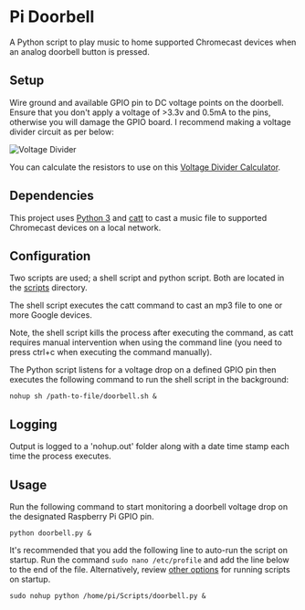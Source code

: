# Pi Doorbell

A Python script to play music to home supported Chromecast devices when an analog doorbell button is pressed.

## Setup

Wire ground and available GPIO pin to DC voltage points on the doorbell. Ensure that you don't apply a voltage of >3.3v and 0.5mA to the pins, otherwise you will damage the GPIO board. I recommend making a voltage divider circuit as per below:

![Voltage Divider](http://www.learningaboutelectronics.com/images/Voltage-divider-circuit.png)

You can calculate the resistors to use on this [Voltage Divider Calculator](http://www.learningaboutelectronics.com/Articles/Voltage-divider-calculator.php).

## Dependencies

This project uses [Python 3](https://www.python.org/download/releases/3.0/) and [catt](https://github.com/skorokithakis/catt) to cast a music file to supported Chromecast devices on a local network.

## Configuration

Two scripts are used; a shell script and python script. Both are located in the [scripts](https://github.com/eliotharper/pi-doorbell/tree/master/scripts) directory. 

The shell script executes the catt command to cast an mp3 file to one or more Google devices.

Note, the shell script kills the process after executing the command, as catt requires manual intervention when using the command line (you need to press ctrl+c when executing the command manually).

The Python script listens for a voltage drop on a defined GPIO pin then executes the following command to run the shell script in the background:

```
nohup sh /path-to-file/doorbell.sh &
```

## Logging

Output is logged to a 'nohup.out' folder along with a date time stamp each time the process executes.

## Usage

Run the following command to start monitoring a doorbell voltage drop on the designated Raspberry Pi GPIO pin.

```
python doorbell.py &
```

It's recommended that you add the following line to auto-run the script on startup. Run the command `sudo nano /etc/profile` and add the line below to the end of the file. Alternatively, review [other options](https://www.dexterindustries.com/howto/run-a-program-on-your-raspberry-pi-at-startup/) for running scripts on startup.

```
sudo nohup python /home/pi/Scripts/doorbell.py &
```

